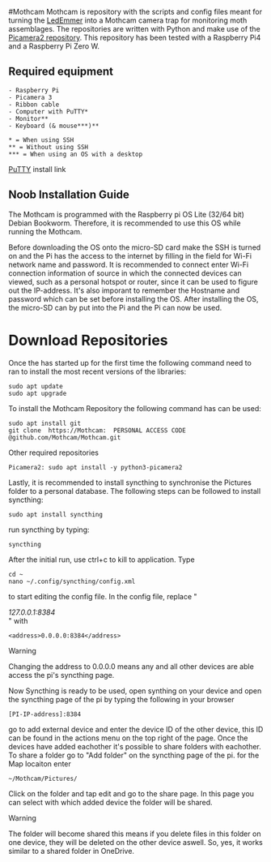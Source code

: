 #Mothcam
Mothcam is repository with the scripts and config files meant for turning the [LedEmmer](https://www.vlinderstichting.nl/wat-wij-doen/meetnetten/meetnet-nachtvlinders/ledemmers/) into a Mothcam camera trap for monitoring moth assemblages. The repositories are written with Python and make use of the [Picamera2 repository](https://github.com/raspberrypi/picamera2/tree/main). This repository has been tested with a Raspberry Pi4 and a Raspberry Pi Zero W.

## Required equipment
```
- Raspberry Pi 
- Picamera 3
- Ribbon cable
- Computer with PuTTY*
- Monitor**  
- Keyboard (& mouse***)**

* = When using SSH
** = Without using SSH
*** = When using an OS with a desktop
```
[PuTTY](https://www.putty.org/) install link  
## Noob Installation Guide
The Mothcam is programmed with the Raspberry pi OS Lite (32/64 bit) Debian Bookworm. Therefore, it is recommended to use this OS while running the Mothcam. 

Before downloading the OS onto the micro-SD card make the SSH is turned on and the Pi has the access to the internet by filling in the field for Wi-Fi network name and password. It is recommended to connect enter Wi-Fi connection information of source in which the connected devices can viewed, such as a personal hotspot or router, since it can be used to figure out the IP-address. It's also imporant to remember the Hostname and password which can be set before installing the OS. After installing the OS, the micro-SD can by put into the Pi and the Pi can now be used.


<!-- # About SSH -->

# Download Repositories
Once the has started up for the first time the following command need to ran to install the most recent versions of the libraries:
```
sudo apt update
sudo apt upgrade
```
To install the Mothcam Repository the following command has can be used:
```
sudo apt install git
git clone  https://Mothcam:  PERSONAL ACCESS CODE  @github.com/Mothcam/Mothcam.git
```
Other required repositories 
```
Picamera2: sudo apt install -y python3-picamera2
```

Lastly, it is recommended to install syncthing to synchronise the Pictures folder to a personal database. The following steps can be followed to install syncthing:

```
sudo apt install syncthing
```
run syncthing by typing:
```
syncthing
```
After the initial run, use ctrl+c to kill to application. Type
```
cd ~
nano ~/.config/syncthing/config.xml
```
to start editing the config file. In the config file, replace "<address>127.0.0.1:8384</address>" with 
```
<address>0.0.0.0:8384</address>
```
> [!WARNING]
> Changing the address to 0.0.0.0 means any and all other devices are able access the pi's syncthing page.

Now Syncthing is ready to be used, open synthing on your device and open the syncthing page of the pi by typing the following in your browser
```
[PI-IP-address]:8384
```
go to add external device and enter the device ID of the other device, this ID can be found in the actions menu on the top right of the page.
Once the devices have added eachother it's possible to share folders with eachother. To share a folder go to "Add folder" on the syncthing page of the pi. for the Map locaiton enter 
```
~/Mothcam/Pictures/
```
Click on the folder and tap edit and go to the share page. In this page you can select with which added device the folder will be shared.
> [!WARNING]
> The folder will become shared this means if you delete files in this folder on one device, they will be deleted on the other device aswell. So, yes, it works similar to a shared folder in OneDrive.


